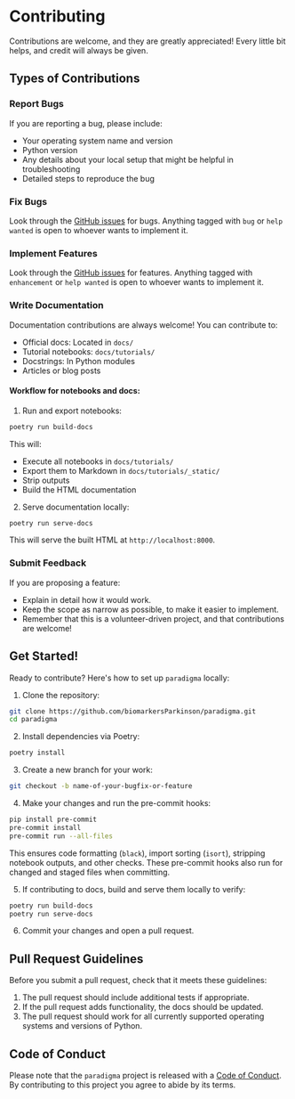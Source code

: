 # Contributing

Contributions are welcome, and they are greatly appreciated! Every little bit
helps, and credit will always be given.

## Types of Contributions

### Report Bugs

If you are reporting a bug, please include:

* Your operating system name and version
* Python version
* Any details about your local setup that might be helpful in troubleshooting
* Detailed steps to reproduce the bug

### Fix Bugs

Look through the [GitHub issues](https://github.com/biomarkersParkinson/paradigma/issues) for bugs.
Anything tagged with `bug` or `help wanted` is open to whoever wants to implement it.

### Implement Features

Look through the [GitHub issues](https://github.com/biomarkersParkinson/paradigma/issues) for features.
Anything tagged with `enhancement` or `help wanted` is open to whoever wants to implement it.

### Write Documentation

Documentation contributions are always welcome! You can contribute to:
* Official docs: Located in `docs/`
* Tutorial notebooks: `docs/tutorials/`
* Docstrings: In Python modules
* Articles or blog posts

#### Workflow for notebooks and docs:
1. Run and export notebooks:

```bash
poetry run build-docs
```

This will:
* Execute all notebooks in `docs/tutorials/`
* Export them to Markdown in `docs/tutorials/_static/`
* Strip outputs
* Build the HTML documentation

2. Serve documentation locally:

```bash
poetry run serve-docs
```

This will serve the built HTML at `http://localhost:8000`.

### Submit Feedback

If you are proposing a feature:

* Explain in detail how it would work.
* Keep the scope as narrow as possible, to make it easier to implement.
* Remember that this is a volunteer-driven project, and that contributions
  are welcome!

## Get Started!

Ready to contribute? Here's how to set up `paradigma` locally:
1. Clone the repository:

```bash
git clone https://github.com/biomarkersParkinson/paradigma.git
cd paradigma
```

2. Install dependencies via Poetry:

```bash
poetry install
```

3. Create a new branch for your work:

```bash
git checkout -b name-of-your-bugfix-or-feature
```

4. Make your changes and run the pre-commit hooks:

```bash
pip install pre-commit
pre-commit install
pre-commit run --all-files
```

This ensures code formatting (`black`), import sorting (`isort`), stripping notebook outputs, and other checks.
These pre-commit hooks also run for changed and staged files when committing.

5. If contributing to docs, build and serve them locally to verify:

```bash
poetry run build-docs
poetry run serve-docs
```

6. Commit your changes and open a pull request.

## Pull Request Guidelines

Before you submit a pull request, check that it meets these guidelines:

1. The pull request should include additional tests if appropriate.
2. If the pull request adds functionality, the docs should be updated.
3. The pull request should work for all currently supported operating systems and versions of Python.

## Code of Conduct

Please note that the `paradigma` project is released with a
[Code of Conduct](https://biomarkersparkinson.github.io/paradigma/conduct.html).
By contributing to this project you agree to abide by its terms.
